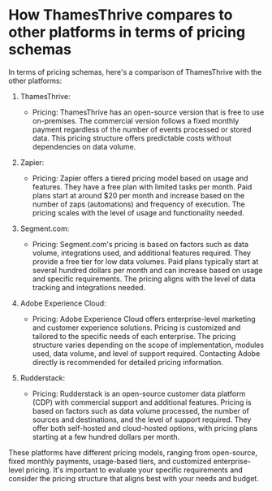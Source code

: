 # How ThamesThrive compares to other platforms in terms of pricing schemas

In terms of pricing schemas, here's a comparison of ThamesThrive with the other platforms:

1. ThamesThrive:
    - Pricing: ThamesThrive has an open-source version that is free to use on-premises. The commercial version follows a
      fixed monthly payment regardless of the number of events processed or stored data. This pricing structure offers
      predictable costs without dependencies on data volume.

2. Zapier:
    - Pricing: Zapier offers a tiered pricing model based on usage and features. They have a free plan with limited
      tasks per month. Paid plans start at around $20 per month and increase based on the number of zaps (automations)
      and frequency of execution. The pricing scales with the level of usage and functionality needed.

3. Segment.com:
    - Pricing: Segment.com's pricing is based on factors such as data volume, integrations used, and additional features
      required. They provide a free tier for low data volumes. Paid plans typically start at several hundred dollars per
      month and can increase based on usage and specific requirements. The pricing aligns with the level of data
      tracking and integrations needed.

4. Adobe Experience Cloud:
    - Pricing: Adobe Experience Cloud offers enterprise-level marketing and customer experience solutions. Pricing is
      customized and tailored to the specific needs of each enterprise. The pricing structure varies depending on the
      scope of implementation, modules used, data volume, and level of support required. Contacting Adobe directly is
      recommended for detailed pricing information.

5. Rudderstack:
    - Pricing: Rudderstack is an open-source customer data platform (CDP) with commercial support and additional
      features. Pricing is based on factors such as data volume processed, the number of sources and destinations, and
      the level of support required. They offer both self-hosted and cloud-hosted options, with pricing plans starting
      at a few hundred dollars per month.

These platforms have different pricing models, ranging from open-source, fixed monthly payments, usage-based tiers, and
customized enterprise-level pricing. It's important to evaluate your specific requirements and consider the pricing
structure that aligns best with your needs and budget.
